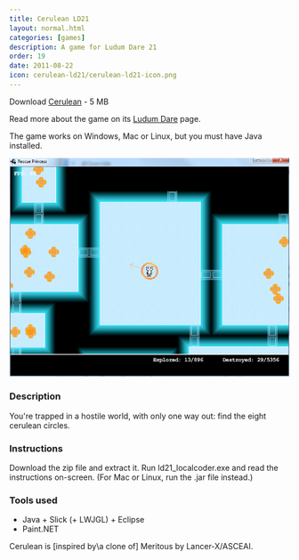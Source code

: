 ```yaml
---
title: Cerulean LD21
layout: normal.html
categories: [games]
description: A game for Ludum Dare 21
order: 19
date: 2011-08-22
icon: cerulean-ld21/cerulean-ld21-icon.png
---
```


Download <a href="circles-ld21-full.zip">Cerulean</a> - 5 MB

Read more about the game on its [Ludum Dare](http://ludumdare.com/compo/ludum-dare-21/comment-page-2/?action=preview&uid=1113) page.

The game works on Windows, Mac or Linux, but you must have Java installed.

![cerulean](cerulean-screenshot.png)

### Description

You're trapped in a hostile world, with only one way out: find the eight cerulean circles.

### Instructions

Download the zip file and extract it. Run ld21_localcoder.exe and read the instructions on-screen. (For Mac or Linux, run the .jar file instead.)

### Tools used

* Java + Slick (+ LWJGL) + Eclipse
* Paint.NET

Cerulean is [inspired by\a clone of] Meritous by Lancer-X/ASCEAI.

